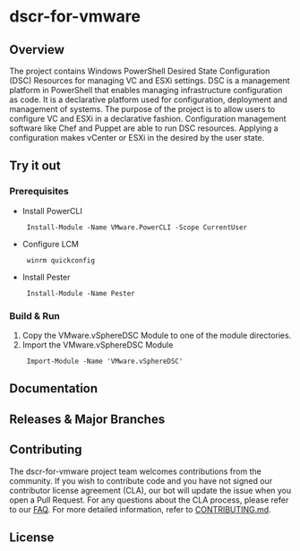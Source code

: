 

# dscr-for-vmware

## Overview

The project contains Windows PowerShell Desired State Configuration (DSC) Resources for managing VC and ESXi settings. DSC is a management platform in PowerShell that enables managing infrastructure configuration as code. It is a declarative platform used for configuration, deployment and management of systems. The purpose of the project is to allow users to configure VC and ESXi in a declarative fashion. Configuration management software like Chef and Puppet are able to run DSC resources. Applying a configuration makes vCenter or ESXi in the desired by the user state.

## Try it out

### Prerequisites

* Install PowerCLI
  ```
   Install-Module -Name VMware.PowerCLI -Scope CurrentUser
  ```
* Configure LCM
  ```
   winrm quickconfig
  ```
* Install Pester
  ```
   Install-Module -Name Pester
  ```

### Build & Run

1. Copy the VMware.vSphereDSC Module to one of the module directories.
2. Import the VMware.vSphereDSC Module
   ```
    Import-Module -Name 'VMware.vSphereDSC'
   ```

## Documentation

## Releases & Major Branches

## Contributing

The dscr-for-vmware project team welcomes contributions from the community. If you wish to contribute code and you have not
signed our contributor license agreement (CLA), our bot will update the issue when you open a Pull Request. For any
questions about the CLA process, please refer to our [FAQ](https://cla.vmware.com/faq). For more detailed information,
refer to [CONTRIBUTING.md](CONTRIBUTING.md).

## License
